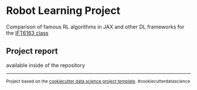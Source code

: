 Robot Learning Project
==============================

Comparison of famous RL algorithms in JAX and other DL frameworks for the [IFT6163 class](https://admission.umontreal.ca/cours-et-horaires/cours/ift-6163/)

## Project report

available inside of the repository


---

<p><small>Project based on the <a target="_blank" href="https://drivendata.github.io/cookiecutter-data-science/">cookiecutter data science project template</a>. #cookiecutterdatascience</small></p>
